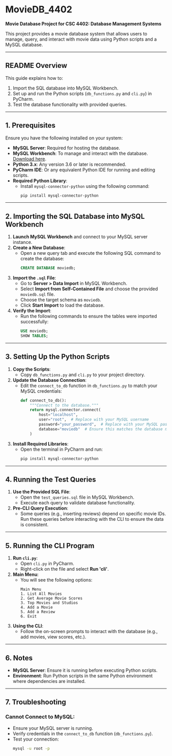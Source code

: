# **MovieDB_4402**
**Movie Database Project for CSC 4402: Database Management Systems**

This project provides a movie database system that allows users to manage, query, and interact with movie data using Python scripts and a MySQL database.

---

## **README Overview**
This guide explains how to:
1. Import the SQL database into MySQL Workbench.
2. Set up and run the Python scripts (`db_functions.py` and `cli.py`) in PyCharm.
3. Test the database functionality with provided queries.

---

## **1. Prerequisites**
Ensure you have the following installed on your system:
- **MySQL Server**: Required for hosting the database.
- **MySQL Workbench**: To manage and interact with the database. [Download here](https://dev.mysql.com/downloads/workbench/).
- **Python 3.x**: Any version 3.6 or later is recommended.
- **PyCharm IDE**: Or any equivalent Python IDE for running and editing scripts.
- **Required Python Library**:
    - Install `mysql-connector-python` using the following command:
      ```bash
      pip install mysql-connector-python
      ```

---

## **2. Importing the SQL Database into MySQL Workbench**
1. **Launch MySQL Workbench** and connect to your MySQL server instance.
2. **Create a New Database**:
   - Open a new query tab and execute the following SQL command to create the database:
     ```sql
     CREATE DATABASE moviedb;
     ```
3. **Import the `.sql` File**:
   - Go to **Server > Data Import** in MySQL Workbench.
   - Select **Import from Self-Contained File** and choose the provided `moviedb.sql` file.
   - Choose the target schema as `moviedb`.
   - Click **Start Import** to load the database.
4. **Verify the Import**:
   - Run the following commands to ensure the tables were imported successfully:
     ```sql
     USE moviedb;
     SHOW TABLES;
     ```

---

## **3. Setting Up the Python Scripts**
1. **Copy the Scripts**:
   - Copy `db_functions.py` and `cli.py` to your project directory.
2. **Update the Database Connection**:
   - Edit the `connect_to_db` function in `db_functions.py` to match your MySQL credentials:
     ```python
     def connect_to_db():
         """Connect to the database."""
         return mysql.connector.connect(
             host="localhost",
             user="root",  # Replace with your MySQL username
             password="your_password",  # Replace with your MySQL password
             database="moviedb"  # Ensure this matches the database name
         )
     ```
3. **Install Required Libraries**:
   - Open the terminal in PyCharm and run:
     ```bash
     pip install mysql-connector-python
     ```

---

## **4. Running the Test Queries**
1. **Use the Provided SQL File**:
   - Open the `test_queries.sql` file in MySQL Workbench.
   - Execute each query to validate database functionality.
2. **Pre-CLI Query Execution**:
   - Some queries (e.g., inserting reviews) depend on specific movie IDs. Run these queries before interacting with the CLI to ensure the data is consistent.

---

## **5. Running the CLI Program**
1. **Run `cli.py`**:
   - Open `cli.py` in PyCharm.
   - Right-click on the file and select **Run 'cli'**.
2. **Main Menu**:
   - You will see the following options:
     ```plaintext
     Main Menu
     1. List All Movies
     2. Get Average Movie Scores
     3. Top Movies and Studios
     4. Add a Movie
     5. Add a Review
     6. Exit
     ```
3. **Using the CLI**:
   - Follow the on-screen prompts to interact with the database (e.g., add movies, view scores, etc.).

---

## **6. Notes**
- **MySQL Server**: Ensure it is running before executing Python scripts.
- **Environment**: Run Python scripts in the same Python environment where dependencies are installed.

---

## **7. Troubleshooting**
### **Cannot Connect to MySQL**:
- Ensure your MySQL server is running.
- Verify credentials in the `connect_to_db` function (`db_functions.py`).
- Test your connection:
  ```bash
  mysql -u root -p
